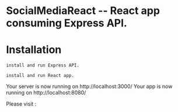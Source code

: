 SocialMediaReact -- React app consuming Express API.
=====================================

Installation
============

```
install and run Express API.
```
```
install and run React app.
```

Your server is now running on http://localhost:3000/
Your app is now running on http://localhost:8080/

Please visit :

